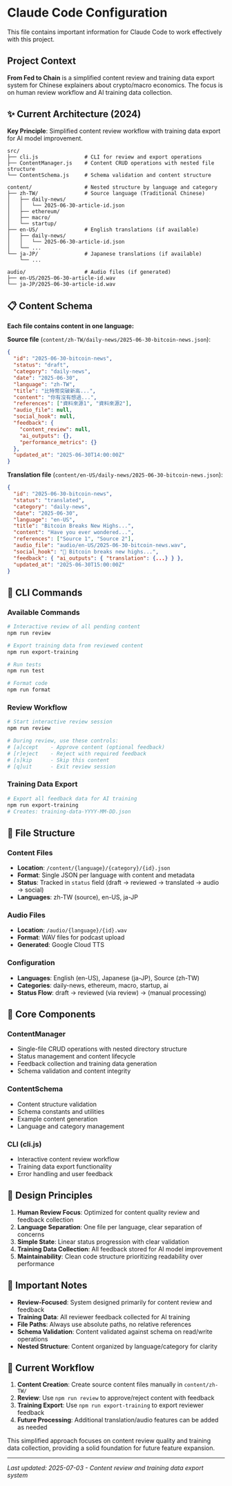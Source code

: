 # Claude Code Configuration

This file contains important information for Claude Code to work effectively with this project.

## Project Context

**From Fed to Chain** is a simplified content review and training data export system for Chinese explainers about crypto/macro economics. The focus is on human review workflow and AI training data collection.

## ✨ Current Architecture (2024)

**Key Principle**: Simplified content review workflow with training data export for AI model improvement.

```
src/
├── cli.js               # CLI for review and export operations
├── ContentManager.js    # Content CRUD operations with nested file structure
└── ContentSchema.js     # Schema validation and content structure

content/                 # Nested structure by language and category
├── zh-TW/               # Source language (Traditional Chinese)
│   ├── daily-news/
│   │   └── 2025-06-30-article-id.json
│   ├── ethereum/
│   ├── macro/
│   └── startup/
├── en-US/               # English translations (if available)
│   ├── daily-news/
│   │   └── 2025-06-30-article-id.json
│   └── ...
└── ja-JP/               # Japanese translations (if available)
    └── ...

audio/                   # Audio files (if generated)
├── en-US/2025-06-30-article-id.wav
└── ja-JP/2025-06-30-article-id.wav
```

## 📋 Content Schema

**Each file contains content in one language:**

**Source file** (`content/zh-TW/daily-news/2025-06-30-bitcoin-news.json`):

```json
{
  "id": "2025-06-30-bitcoin-news",
  "status": "draft",
  "category": "daily-news",
  "date": "2025-06-30",
  "language": "zh-TW",
  "title": "比特幣突破新高...",
  "content": "你有沒有想過...",
  "references": ["資料來源1", "資料來源2"],
  "audio_file": null,
  "social_hook": null,
  "feedback": {
    "content_review": null,
    "ai_outputs": {},
    "performance_metrics": {}
  },
  "updated_at": "2025-06-30T14:00:00Z"
}
```

**Translation file** (`content/en-US/daily-news/2025-06-30-bitcoin-news.json`):

```json
{
  "id": "2025-06-30-bitcoin-news",
  "status": "translated",
  "category": "daily-news",
  "date": "2025-06-30",
  "language": "en-US",
  "title": "Bitcoin Breaks New Highs...",
  "content": "Have you ever wondered...",
  "references": ["Source 1", "Source 2"],
  "audio_file": "audio/en-US/2025-06-30-bitcoin-news.wav",
  "social_hook": "🚀 Bitcoin breaks new highs...",
  "feedback": { "ai_outputs": { "translation": {...} } },
  "updated_at": "2025-06-30T15:00:00Z"
}
```

## 🚀 CLI Commands

### Available Commands

```bash
# Interactive review of all pending content
npm run review

# Export training data from reviewed content
npm run export-training

# Run tests
npm run test

# Format code
npm run format
```

### Review Workflow

```bash
# Start interactive review session
npm run review

# During review, use these controls:
# [a]ccept    - Approve content (optional feedback)
# [r]eject    - Reject with required feedback
# [s]kip      - Skip this content
# [q]uit      - Exit review session
```

### Training Data Export

```bash
# Export all feedback data for AI training
npm run export-training
# Creates: training-data-YYYY-MM-DD.json
```

## 📁 File Structure

### Content Files

- **Location**: `/content/{language}/{category}/{id}.json`
- **Format**: Single JSON per language with content and metadata
- **Status**: Tracked in `status` field (draft → reviewed → translated → audio → social)
- **Languages**: zh-TW (source), en-US, ja-JP

### Audio Files

- **Location**: `/audio/{language}/{id}.wav`
- **Format**: WAV files for podcast upload
- **Generated**: Google Cloud TTS

### Configuration

- **Languages**: English (en-US), Japanese (ja-JP), Source (zh-TW)
- **Categories**: daily-news, ethereum, macro, startup, ai
- **Status Flow**: draft → reviewed (via review) → (manual processing)

## 🔧 Core Components

### ContentManager

- Single-file CRUD operations with nested directory structure
- Status management and content lifecycle
- Feedback collection and training data generation
- Schema validation and content integrity

### ContentSchema

- Content structure validation
- Schema constants and utilities
- Example content generation
- Language and category management

### CLI (cli.js)

- Interactive content review workflow
- Training data export functionality
- Error handling and user feedback

## 🎯 Design Principles

1. **Human Review Focus**: Optimized for content quality review and feedback collection
2. **Language Separation**: One file per language, clear separation of concerns
3. **Simple State**: Linear status progression with clear validation
4. **Training Data Collection**: All feedback stored for AI model improvement
5. **Maintainability**: Clean code structure prioritizing readability over performance

## 🚨 Important Notes

- **Review-Focused**: System designed primarily for content review and feedback
- **Training Data**: All reviewer feedback collected for AI training
- **File Paths**: Always use absolute paths, no relative references
- **Schema Validation**: Content validated against schema on read/write operations
- **Nested Structure**: Content organized by language/category for clarity

## 📖 Current Workflow

1. **Content Creation**: Create source content files manually in `content/zh-TW/`
2. **Review**: Use `npm run review` to approve/reject content with feedback
3. **Training Export**: Use `npm run export-training` to export reviewer feedback
4. **Future Processing**: Additional translation/audio features can be added as needed

This simplified approach focuses on content review quality and training data collection, providing a solid foundation for future feature expansion.

---

_Last updated: 2025-07-03 - Content review and training data export system_
